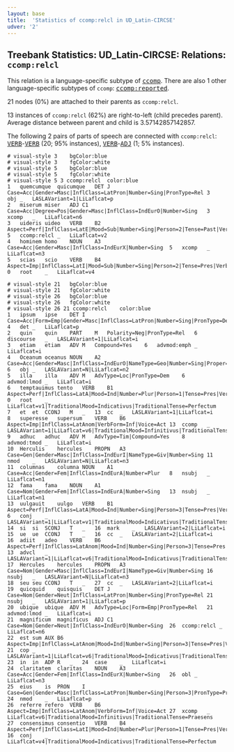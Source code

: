 ```yaml
---
layout: base
title:  'Statistics of ccomp:relcl in UD_Latin-CIRCSE'
udver: '2'
---
```


## Treebank Statistics: UD_Latin-CIRCSE: Relations: `ccomp:relcl`

This relation is a language-specific subtype of <tt><a href="la_circse-dep-ccomp.html">ccomp</a></tt>.
There are also 1 other language-specific subtypes of `ccomp`: <tt><a href="la_circse-dep-ccomp-reported.html">ccomp:reported</a></tt>.

21 nodes (0%) are attached to their parents as `ccomp:relcl`.

13 instances of `ccomp:relcl` (62%) are right-to-left (child precedes parent).
Average distance between parent and child is 3.57142857142857.

The following 2 pairs of parts of speech are connected with `ccomp:relcl`: <tt><a href="la_circse-pos-VERB.html">VERB</a></tt>-<tt><a href="la_circse-pos-VERB.html">VERB</a></tt> (20; 95% instances), <tt><a href="la_circse-pos-VERB.html">VERB</a></tt>-<tt><a href="la_circse-pos-ADJ.html">ADJ</a></tt> (1; 5% instances).


~~~ conllu
# visual-style 3	bgColor:blue
# visual-style 3	fgColor:white
# visual-style 5	bgColor:blue
# visual-style 5	fgColor:white
# visual-style 5 3 ccomp:relcl	color:blue
1	quemcumque	quicumque	DET	J	Case=Acc|Gender=Masc|InflClass=LatPron|Number=Sing|PronType=Rel	3	obj	_	LASLAVariant=1|LiLaflcat=p
2	miserum	miser	ADJ	C1	Case=Acc|Degree=Pos|Gender=Masc|InflClass=IndEurO|Number=Sing	3	xcomp	_	LiLaflcat=n6
3	uideris	uideo	VERB	B2	Aspect=Perf|InflClass=LatE|Mood=Sub|Number=Sing|Person=2|Tense=Past|VerbForm=Fin|Voice=Act	5	ccomp:relcl	_	LiLaflcat=v2
4	hominem	homo	NOUN	A3	Case=Acc|Gender=Masc|InflClass=IndEurX|Number=Sing	5	xcomp	_	LiLaflcat=n3
5	scias	scio	VERB	B4	Aspect=Imp|InflClass=LatI|Mood=Sub|Number=Sing|Person=2|Tense=Pres|VerbForm=Fin|Voice=Act	0	root	_	LiLaflcat=v4

~~~


~~~ conllu
# visual-style 21	bgColor:blue
# visual-style 21	fgColor:white
# visual-style 26	bgColor:blue
# visual-style 26	fgColor:white
# visual-style 26 21 ccomp:relcl	color:blue
1	ipsum	ipse	DET	I	Case=Acc|Form=Emp|Gender=Masc|InflClass=LatPron|Number=Sing|PronType=Dem	4	det	_	LiLaflcat=p
2	quin	quin	PART	M	Polarity=Neg|PronType=Rel	6	discourse	_	LASLAVariant=1|LiLaflcat=i
3	etiam	etiam	ADV	M	Compound=Yes	6	advmod:emph	_	LiLaflcat=i
4	Oceanum	oceanus	NOUN	A2	Case=Acc|Gender=Masc|InflClass=IndEurO|NameType=Geo|Number=Sing|Proper=Yes	6	obj	_	LASLAVariant=N|LiLaflcat=n2
5	illa	illa	ADV	M	AdvType=Loc|PronType=Dem	6	advmod:lmod	_	LiLaflcat=i
6	temptauimus	tento	VERB	B1	Aspect=Perf|InflClass=LatA|Mood=Ind|Number=Plur|Person=1|Tense=Pres|VerbForm=Fin|Voice=Act	0	root	_	LiLaflcat=v1|TraditionalMood=Indicativus|TraditionalTense=Perfectum
7	et	et	CCONJ	M	_	13	cc	_	LASLAVariant=1|LiLaflcat=i
8	superesse	supersum	VERB	B6	Aspect=Imp|InflClass=LatAnom|VerbForm=Inf|Voice=Act	13	ccomp	_	LASLAVariant=1|LiLaflcat=v6|TraditionalMood=Infinitivus|TraditionalTense=Praesens
9	adhuc	adhuc	ADV	M	AdvType=Tim|Compound=Yes	8	advmod:tmod	_	LiLaflcat=i
10	Herculis	hercules	PROPN	A3	Case=Gen|Gender=Masc|InflClass=IndEurI|NameType=Giv|Number=Sing	11	nmod	_	LASLAVariant=N|LiLaflcat=n3
11	columnas	columna	NOUN	A1	Case=Acc|Gender=Fem|InflClass=IndEurA|Number=Plur	8	nsubj	_	LiLaflcat=n1
12	fama	fama	NOUN	A1	Case=Nom|Gender=Fem|InflClass=IndEurA|Number=Sing	13	nsubj	_	LiLaflcat=n1
13	uulgauit	uulgo	VERB	B1	Aspect=Perf|InflClass=LatA|Mood=Ind|Number=Sing|Person=3|Tense=Pres|VerbForm=Fin|Voice=Act	6	conj	_	LASLAVariant=1|LiLaflcat=v1|TraditionalMood=Indicativus|TraditionalTense=Perfectum
14	si	si	SCONJ	T	_	16	mark	_	LASLAVariant=2|LiLaflcat=i
15	ue	ue	CCONJ	T	_	16	cc	_	LASLAVariant=2|LiLaflcat=i
16	adiit	adeo	VERB	B6	Aspect=Perf|InflClass=LatAnom|Mood=Ind|Number=Sing|Person=3|Tense=Pres|VerbForm=Fin|Voice=Act	13	advcl	_	LASLAVariant=1|LiLaflcat=v6|TraditionalMood=Indicativus|TraditionalTense=Perfectum
17	Hercules	hercules	PROPN	A3	Case=Nom|Gender=Masc|InflClass=IndEurI|NameType=Giv|Number=Sing	16	nsubj	_	LASLAVariant=N|LiLaflcat=n3
18	seu	seu	CCONJ	T	_	27	cc	_	LASLAVariant=2|LiLaflcat=i
19	quicquid	quisquis	DET	J	Case=Nom|Gender=Neut|InflClass=LatPron|Number=Sing|PronType=Rel	21	nsubj	_	LASLAVariant=1|LiLaflcat=p
20	ubique	ubique	ADV	M	AdvType=Loc|Form=Emp|PronType=Rel	21	advmod:lmod	_	LiLaflcat=i
21	magnificum	magnificus	ADJ	C1	Case=Nom|Gender=Neut|InflClass=IndEurO|Number=Sing	26	ccomp:relcl	_	LiLaflcat=n6
22	est	sum	AUX	B6	Aspect=Imp|InflClass=LatAnom|Mood=Ind|Number=Sing|Person=3|Tense=Pres|VerbForm=Fin	21	cop	_	LASLAVariant=1|LiLaflcat=v6|TraditionalMood=Indicativus|TraditionalTense=Praesens
23	in	in	ADP	R	_	24	case	_	LiLaflcat=i
24	claritatem	claritas	NOUN	A3	Case=Acc|Gender=Fem|InflClass=IndEurX|Number=Sing	26	obl	_	LiLaflcat=n3
25	eius	is	PRON	I	Case=Gen|Gender=Masc|InflClass=LatPron|Number=Sing|Person=3|PronType=Prs	24	nmod	_	LiLaflcat=p
26	referre	refero	VERB	B6	Aspect=Imp|InflClass=LatAnom|VerbForm=Inf|Voice=Act	27	xcomp	_	LiLaflcat=v6|TraditionalMood=Infinitivus|TraditionalTense=Praesens
27	consensimus	consentio	VERB	B4	Aspect=Perf|InflClass=LatI|Mood=Ind|Number=Plur|Person=1|Tense=Pres|VerbForm=Fin|Voice=Act	16	conj	_	LiLaflcat=v4|TraditionalMood=Indicativus|TraditionalTense=Perfectum

~~~


